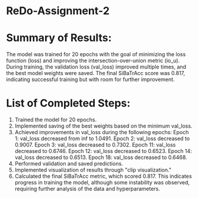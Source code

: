 # ReDo-Assignment-2

# Summary of Results:

The model was trained for 20 epochs with the goal of minimizing the loss function (loss) and improving the intersection-over-union metric (io_u). During training, the validation loss (val_loss) improved multiple times, and the best model weights were saved. The final SiBaTrAcc score was 0.817, indicating successful training but with room for further improvement.

# List of Completed Steps:

1. Trained the model for 20 epochs.
2. Implemented saving of the best weights based on the minimum val_loss.
3. Achieved improvements in val_loss during the following epochs:
Epoch 1: val_loss decreased from inf to 1.0491.
Epoch 2: val_loss decreased to 0.9007.
Epoch 3: val_loss decreased to 0.7302.
Epoch 11: val_loss decreased to 0.6746.
Epoch 12: val_loss decreased to 0.6523.
Epoch 14: val_loss decreased to 0.6513.
Epoch 18: val_loss decreased to 0.6468.
4. Performed validation and saved predictions.
5. Implemented visualization of results through "clip visualization."
6. Calculated the final SiBaTrAcc metric, which scored 0.817.
This indicates progress in training the model, although some instability was observed, requiring further analysis of the data and hyperparameters.
